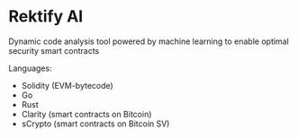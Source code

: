 # Rektify AI
Dynamic code analysis tool powered by machine learning to enable optimal security smart contracts

Languages: 
- Solidity (EVM-bytecode)
- Go
- Rust
- Clarity (smart contracts on Bitcoin)
- sCrypto (smart contracts on Bitcoin SV)

